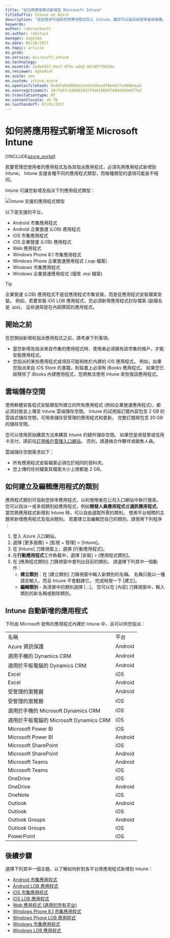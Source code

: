 ```yaml
---
title: "如何將應用程式新增至 Microsoft Intune"
titleSuffix: Intune on Azure
description: "這些程序可協助您將應用程式加入 Intune，讓您可以指派給使用者與裝置。 \""
keywords: 
author: robstackmsft
ms.author: robstack
manager: angrobe
ms.date: 06/28/2017
ms.topic: article
ms.prod: 
ms.service: microsoft-intune
ms.technology: 
ms.assetid: a1ded457-0ecf-4f9c-a2d2-857d57f8d30a
ms.reviewer: mghadial
ms.suite: ems
ms.custom: intune-azure
ms.openlocfilehash: 6a4dfa9e0066a2ac6f410aa9f8e4d77a40484ea5
ms.sourcegitcommit: 34cfebfc1d8b81032f4d41869d74dda559e677e2
ms.translationtype: HT
ms.contentlocale: zh-TW
ms.lasthandoff: 07/01/2017
---
```

# <a name="how-to-add-an-app-to-microsoft-intune"></a>如何將應用程式新增至 Microsoft Intune

[!INCLUDE[azure_portal](./includes/azure_portal.md)]

若要管理您使用者的應用程式及為其指派應用程式，必須先將應用程式新增到 Intune。 Intune 支援各種不同的應用程式類型，而每種類型的選項可能各不相同。

Intune 可讓您新增及指派下列應用程式類型：

![Intune 支援的應用程式類型](./media/app-types.png)

以下是支援的平台。

- Android 市集應用程式
- Android 企業營運 (LOB) 應用程式
- iOS 市集應用程式
- iOS 企業營運 (LOB) 應用程式
- Web 應用程式
- Windows Phone 8.1 市集應用程式
- Windows Phone 企業營運應用程式 (.xap 檔案)
- Windows 市集應用程式
- Windows 企業營運應用程式 (僅限 .msi 檔案)

>[!TIP]
> 企業營運 (LOB) 應用程式不是從應用程式市集安裝，而是從應用程式安裝檔案安裝。 例如，若要安裝 iOS LOB 應用程式，您必須新增應用程式封存檔案 (副檔名是 .ipa)。 這些通常是在內部撰寫的應用程式。

## <a name="before-you-start"></a>開始之前

在您開始新增和指派應用程式之前，請考慮下列事項。

- 當您新增及指派來自市集的應用程式時，使用者必須擁有該市集的帳戶，才能安裝應用程式。
- 您指派的某些應用程式或項目可能相依於內建的 iOS 應用程式。 例如，如果您指派來自 iOS Store 的書籍，則裝置上必須有 iBooks 應用程式。 如果您已經移除了 iBooks 內建應用程式，您將無法使用 Intune 來恢復該應用程式。

## <a name="cloud-storage-space"></a>雲端儲存空間
使用軟體安裝程式安裝類型所建立的所有應用程式 (例如企業營運應用程式)，都必須封裝並上傳至 Intune 雲端儲存空間。 Intune 的試用版訂閱內容包含 2 GB 的雲端式儲存空間，可用來儲存受管理的應用程式和更新。 完整訂閱將包含 20 GB 的儲存空間。

您可以使用原始購買方法來購買 Intune 的額外儲存空間。  如果您是用發票或信用卡支付，請前往[訂用帳戶管理入口網站](https://portal.office.com/adminportal/home?switchtomodern=true#/subscriptions)。  否則，請連絡合作夥伴或銷售人員。

雲端儲存空間需求如下：

-   所有應用程式安裝檔案必須位於相同的資料夾。
-   您上傳的任何檔案其檔案大小上限都是 2 GB。

## <a name="how-to-create-and-edit-categories-for-apps"></a>如何建立及編輯應用程式的類別

應用程式類別可協助您排序應用程式，以利使用者在公司入口網站中執行搜尋。 您可以指派一或多個類別給應用程式，例如**開發人員應用程式**或**通訊應用程式**。
當您將應用程式新增到 Intune 時，可以自由選取所需的類別。 使用平台相關的主題來新增應用程式及指派類別。 若要建立及編輯您自己的類別，請使用下列程序︰

1. 登入 Azure 入口網站。
2. 選擇 [更多服務]  >  [監視 + 管理]  >  [Intune]。
3. 在 [Intune] 刀鋒視窗上，選擇 [行動應用程式]。
4. 在**行動應用程式**工作負載中，選擇 [安裝] >  [應用程式類別]。
5. 在 [應用程式類別] 刀鋒視窗中會列出目前的類別。 請選擇下列其中一個動作：
    - **建立類別**︰在 [建立類別] 刀鋒視窗中輸入新類別的名稱。 名稱只能以一種語言輸入，而且 Intune 不會翻譯它。 完成時按一下 [建立]。
    - **編輯類別** - 為清單中的類別選擇 [...]。 您可以在 [內容] 刀鋒視窗中，輸入類別的新名稱或刪除類別。


## <a name="apps-added-automatically-by-intune"></a>Intune 自動新增的應用程式

下列由 Microsoft 發佈的應用程式內建於 Intune 中，且可以供您指派：

|||
|-|-|
|名稱|平台|應用程式類型|
|Azure 資訊保護|Android|受管理的 Android Store 應用程式|
|適用手機的 Dynamics CRM|Android|受管理的 Android Store 應用程式|
|適用於平板電腦的 Dynamics CRM|Android|受管理的 Android Store 應用程式|
|Excel|iOS|受管理的 iOS Store 應用程式|
|Excel|Android|受管理的 Android Store 應用程式|
|受管理的瀏覽器|Android|受管理的 Android Store 應用程式|
|受管理的瀏覽器|iOS|受管理的 iOS Store 應用程式|
|適用於手機的 Microsoft Dynamics CRM|iOS|受管理的 iOS Store 應用程式|
|適用於平板電腦的 Microsoft Dynamics CRM|iOS|受管理的 iOS Store 應用程式|
|Microsoft Power BI|iOS|受管理的 iOS Store 應用程式|
|Microsoft Power BI|Android|受管理的 Android Store 應用程式|
|Microsoft SharePoint|iOS|受管理的 iOS Store 應用程式|
|Microsoft SharePoint|Android|受管理的 Android Store 應用程式|
|Microsoft Teams|Android|受管理的 Android Store 應用程式|
|Microsoft Teams|iOS|受管理的 iOS Store 應用程式|
|OneDrive|iOS|受管理的 iOS Store 應用程式|
|OneDrive|Android|受管理的 Android Store 應用程式|
|OneNote|iOS|受管理的 iOS Store 應用程式|
|Outlook|Android|受管理的 Android Store 應用程式|
|Outlook|iOS|受管理的 iOS Store 應用程式|
|Outlook Groups|Android|受管理的 Android Store 應用程式|
|Outlook Groups|iOS|受管理的 iOS Store 應用程式|
|PowerPoint|iOS|受管理的 iOS Store 應用程式|

## <a name="next-steps"></a>後續步驟

選擇下列其中一個主題，以了解如何針對各平台將應用程式新增到 Intune：

- [Android 市集應用程式](store-apps-android.md)
- [Android LOB 應用程式](lob-apps-android.md)
- [iOS 市集應用程式](store-apps-ios.md)
- [iOS LOB 應用程式](lob-apps-ios.md)
- [Web 應用程式 (適用於所有平台)](web-app.md)
- [Windows Phone 8.1 市集應用程式](store-apps-windows-phone-8-1.md)
- [Windows Phone LOB 應用程式](lob-apps-windows-phone.md)
- [Windows 市集應用程式](store-apps-windows.md)
- [Windows LOB 應用程式](lob-apps-windows.md)


